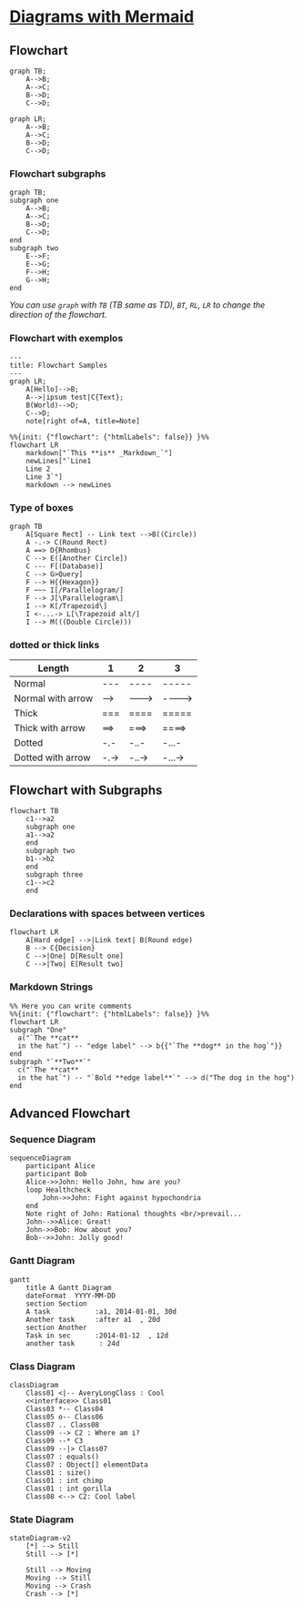 # [Diagrams with Mermaid](http://mermaid.js.org)

## Flowchart

```mermaid
graph TB;
	A-->B;
	A-->C;
	B-->D;
	C-->D;
```
```mermaid
graph LR;
	A-->B;
	A-->C;
	B-->D;
	C-->D;
```
### Flowchart subgraphs
```mermaid
graph TB;
subgraph one
	A-->B;
	A-->C;
	B-->D;
	C-->D;
end
subgraph two
	E-->F;
	E-->G;
	F-->H;
	G-->H;
end
```

*You can use `graph` with `TB` (TB same as TD), `BT`, `RL`, `LR` to change the direction of the flowchart.* 

### Flowchart with exemplos

```mermaid
---
title: Flowchart Samples
---
graph LR;
	A[Hello]-->B;
	A-->|ipsum test|C{Text};
	B(World)-->D;
	C-->D;
	note[right of=A, title=Note] 
```

```mermaid
%%{init: {"flowchart": {"htmlLabels": false}} }%%
flowchart LR
    markdown["`This **is** _Markdown_`"]
    newLines["`Line1
    Line 2
    Line 3`"]
    markdown --> newLines
```
### Type of boxes

```mermaid
graph TB
	A[Square Rect] -- Link text -->B((Circle))
	A -.-> C(Round Rect)
	A ==> D{Rhombus}
	C --> E([Another Circle]) 
	C --- F[(Database)]
	C --> G>Query]
	F --> H{{Hexagon}}
	F ~~~ I[/Parallelogram/]
	F --> J[\Parallelogram\]
	I --> K[/Trapezoid\]
	I <-...-> L[\Trapezoid alt/]
	I --> M(((Double Circle)))
```
###  dotted or thick links 
Length | 1 | 2 | 3
------ | - | - | -
Normal | ---  | ---- | -----
Normal with arrow |	--> |	---> |	---->
Thick |	=== | ==== | =====
Thick with arrow | ==> | ===> |	====>
Dotted | -.- |	-..- |	-...-
Dotted with arrow |	-.-> |	-..-> |	-...->

## Flowchart with Subgraphs

```mermaid
flowchart TB
    c1-->a2
    subgraph one
    a1-->a2
    end
    subgraph two
    b1-->b2
    end
    subgraph three
    c1-->c2
    end
```

### Declarations with spaces between vertices
```mermaid
flowchart LR
    A[Hard edge] -->|Link text| B(Round edge)
    B --> C{Decision}
    C -->|One| D[Result one]
    C -->|Two| E[Result two]
```

### Markdown Strings
```mermaid
%% Here you can write comments
%%{init: {"flowchart": {"htmlLabels": false}} }%%
flowchart LR
subgraph "One"
  a("`The **cat**
  in the hat`") -- "edge label" --> b{{"`The **dog** in the hog`"}}
end
subgraph "`**Two**`"
  c("`The **cat**
  in the hat`") -- "`Bold **edge label**`" --> d("The dog in the hog")
end
```

## Advanced Flowchart

### Sequence Diagram
```mermaid
sequenceDiagram
	participant Alice
	participant Bob
	Alice->>John: Hello John, how are you?
	loop Healthcheck
		John->>John: Fight against hypochondria
	end
	Note right of John: Rational thoughts <br/>prevail...
	John-->>Alice: Great!
	John->>Bob: How about you?
	Bob-->>John: Jolly good!
```

### Gantt Diagram

```mermaid
gantt
	title A Gantt Diagram
	dateFormat  YYYY-MM-DD
	section Section
	A task           :a1, 2014-01-01, 30d
	Another task     :after a1  , 20d
	section Another
	Task in sec      :2014-01-12  , 12d
	another task      : 24d
```

### Class Diagram

```mermaid
classDiagram
	Class01 <|-- AveryLongClass : Cool
	<<interface>> Class01
	Class03 *-- Class04
	Class05 o-- Class06
	Class07 .. Class08
	Class09 --> C2 : Where am i?
	Class09 --* C3
	Class09 --|> Class07
	Class07 : equals()
	Class07 : Object[] elementData
	Class01 : size()
	Class01 : int chimp
	Class01 : int gorilla
	Class08 <--> C2: Cool label
```

### State Diagram

```mermaid
stateDiagram-v2
	[*] --> Still
	Still --> [*]

	Still --> Moving
	Moving --> Still
	Moving --> Crash
	Crash --> [*]
```